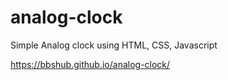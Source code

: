 # analog-clock

Simple Analog clock using HTML, CSS, Javascript


https://bbshub.github.io/analog-clock/
